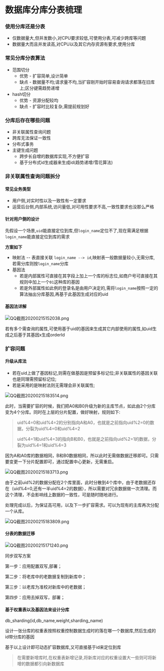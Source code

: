 # 数据库分库分表梳理

### 使用分库还是分表

+ 仅数据量大,但并发数小,对CPU要求较低,可使用分表,可减少跨库等问题
+ 数据量大而且并发读高,对CPU以及其它内存资源有要求,使用分库

### 常见分库分表算法

+ 范围切分
  + 优势 - 扩容简单,设计简单
  + 缺点 - 数据量不均;请求量不均,当扩容刚开始时容易查询请求都落在旧库上;区分键需趋势递增
+ hash切分
  + 优势 - 资源分配较均
  + 缺点 - 扩容时比较复杂,需提前规划好

### 分库后存在哪些问题

+ 非关联属性查询问题
+ 跨库无法保证一致性
+ 分布式事务
+ 主键生成问题
  + 跨步长自增的数据库实现,不方便扩容
  + 基于分布式id生成器来生成id(趋势递增/雪花算法)



### 非关联属性查询问题拆分

#### 常见业务类型

+ 用户侧,对实时性以及一致性有一定要求
+ 运营后台侧,内部系统,访问量低,对可用性要求不高,一致性要求也没那么严格

#### 针对用户侧的设计

先假设一个场景,`uid`能直接定位到库,但`login_name`定位不了,现在需满足根据`login_name`能直接定位到库的需求

**方案如下**

+ 映射法 -- 表直接关联 `login_name --> id`,映射表一般数据量较小,无需分库,若需分库则按`login_name`分库
+ 基因法 
  + 若是内部属性可直接在其字段上加上一个库的标志位,如商户号可直接在其规则中加上一个`01`这种库的基因
  + 若是外部属性如此例的登录名是由用户决定的,需将`login_name`按照一定的算法抽出分库基因,再基于此基因生成对应的uid



#### 基因法详解

![QQ截图20200215152038.png](http://ww1.sinaimg.cn/large/8bb38904gy1gbx42zq1ixj216y0fdjss.jpg)

若有多个需查询的属性,可使用基于uid的基因来生成其它内部使用的属性,如uid生成之后基于其基因x生成orderId



### 扩容问题

#### 升级从库法

+ 若在uid上做了基因标记,则需在做基因是预留多标记位;非关联属性的基因关联也是同理需预留标记位;
+ 若是采用的是映射法则无需理会非关联属性;



![QQ截图20200215183514.png](http://ww1.sinaimg.cn/large/8bb38904gy1gbx9p3rvr1j20i208xdgl.jpg)

此时，当需要扩容的时候，我们把A0和B0升级为新的主库节点，如此由2个分库变为4个分库。同时在上层的分片配置，做好映射，规则如下:

> uid%4=0和uid%4=2的分别指向A和A0，也就是之前指向uid%2=0的数据，分裂为uid%4=0和uid%4=2
>
> uid%4=1和uid%4=3的指向B和B0，也就是之前指向uid%2=1的数据，分裂为uid%4=1和uid%4=3

因为A和A0库的数据相同，B和B0数据相同，所以此时无需做数据迁移即可。只需要变更一下分片配置即可，通过配置中心更新，无需重启。

![QQ截图20200215183713.png](http://ww1.sinaimg.cn/large/8bb38904gy1gbx9r5h1m6j20i2098myi.jpg)

由于之前uid%2的数据分配在2个库里面，此时分散到4个库中，由于老数据还存在（uid%4=0,还有一半uid%4=2的数据），所以需要对冗余数据做一次清理。而这个清理，不会影响线上数据的一致性，可是随时随地进行。

处理完成以后，为保证高可用，以及下一步扩容需求。可以为现有的主库再次分配一个从库。

![QQ截图20200215183809.png](http://ww1.sinaimg.cn/large/8bb38904gy1gbx9s46l5ej20j90b5jtf.jpg)



#### 分表的数据迁移

![QQ截图20200215171240.png](http://ww1.sinaimg.cn/large/8bb38904gy1gbx7ck12kyj20pj0b70ux.jpg)

同步双写方案

第一步：应用配置双写,部署；

第二步：将老库中的老数据复制到新库中；

第三步：以老库为准校对新库中的老数据；

第四步：应用去掉双写，部署；



#### 基于权重表以及基因法来设计分库

db_sharding(id,db_name,weight,sharding_name)

设计一张分库的权重表按照权重控制数据生成时的落在哪一个数据库,然后生成的id带分库的基因

基于以上设计即可动态扩容数据库,又可直接基于id来定位到库

> 在需要新增库时,在权重表新增记录,将新库对应的权重设置大一些则可将新增的数据都引向新数据库